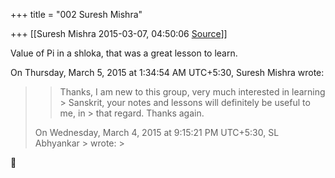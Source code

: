 +++
title = "002 Suresh Mishra"

+++
[[Suresh Mishra	2015-03-07, 04:50:06 [Source](https://groups.google.com/g/samskrita/c/tZJaNR8bedA)]]



 Value of Pi in a shloka, that was a great lesson to learn.

  
  
On Thursday, March 5, 2015 at 1:34:54 AM UTC+5:30, Suresh Mishra wrote:

> 
> > Thanks, I am new to this group, very much interested in learning > Sanskrit, your notes and lessons will definitely be useful to me, in > that regard. Thanks again.  
>   
> On Wednesday, March 4, 2015 at 9:15:21 PM UTC+5:30, SL Abhyankar > wrote: >
> 




